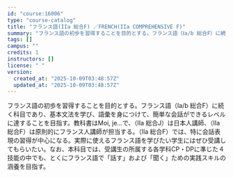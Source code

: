 ```yaml
---
id: "course:16006"
type: "course-catalog"
title: "フランス語(IIa 総合F) ／FRENCH(IIa COMPREHENSIVE F)"
summary: "フランス語の初歩を習得することを目的とする。フランス語（Ⅰa/b 総合F）に続く科目であり、基本文法を学び、語彙を身につけて、簡単な会話ができるレベルに達することを目指す。教科書はMoi, je...で、（Ⅱa 総合J）は日本人講師、（Ⅱa…"
tags: []
campus: ""
credits: 1
instructors: []
license: " "
version:
  created_at: "2025-10-09T03:48:57Z"
  updated_at: "2025-10-09T03:48:57Z"
---
```


フランス語の初歩を習得することを目的とする。フランス語（Ⅰa/b 総合F）に続く科目であり、基本文法を学び、語彙を身につけて、簡単な会話ができるレベルに達することを目指す。教科書はMoi, je...で、（Ⅱa 総合J）は日本人講師、（Ⅱa 総合F）は原則的にフランス人講師が担当する。（Ⅱa 総合F）では、特に会話表現の習得が中心になる。実際に使えるフランス語を学びたい学生にはぜひ受講してもらいたい。なお、本科目では、受講生の所属する各学科CP・DPに準じた４技能の中でも、とくにフランス語で「話す」および「聞く」ための実践スキルの涵養を目指す。
